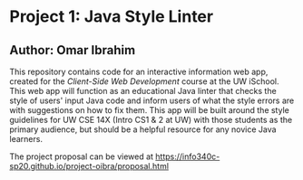 # Project 1: Java Style Linter
## Author: Omar Ibrahim

This repository contains code for an interactive information web app, created for the _Client-Side Web Development_ course at the UW iSchool. This web app will function as an educational Java linter that checks the style of users' input Java code and inform users of what the style errors are with suggestions on how to fix them. This app will be built around the style guidelines for UW CSE 14X (Intro CS1 & 2 at UW) with those students as the primary audience, but should be a helpful resource for any novice Java learners.

The project proposal can be viewed at <https://info340c-sp20.github.io/project-oibra/proposal.html>
